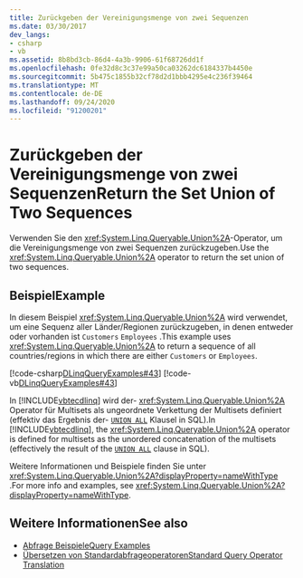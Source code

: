 ```yaml
---
title: Zurückgeben der Vereinigungsmenge von zwei Sequenzen
ms.date: 03/30/2017
dev_langs:
- csharp
- vb
ms.assetid: 8b8bd3cb-86d4-4a3b-9906-61f68726dd1f
ms.openlocfilehash: 0fe32d8c3c37e99a50ca03262dc6184337b4450e
ms.sourcegitcommit: 5b475c1855b32cf78d2d1bbb4295e4c236f39464
ms.translationtype: MT
ms.contentlocale: de-DE
ms.lasthandoff: 09/24/2020
ms.locfileid: "91200201"
---
```

# <a name="return-the-set-union-of-two-sequences"></a><span data-ttu-id="1eb6c-102">Zurückgeben der Vereinigungsmenge von zwei Sequenzen</span><span class="sxs-lookup"><span data-stu-id="1eb6c-102">Return the Set Union of Two Sequences</span></span>

<span data-ttu-id="1eb6c-103">Verwenden Sie den <xref:System.Linq.Queryable.Union%2A>-Operator, um die Vereinigungsmenge von zwei Sequenzen zurückzugeben.</span><span class="sxs-lookup"><span data-stu-id="1eb6c-103">Use the <xref:System.Linq.Queryable.Union%2A> operator to return the set union of two sequences.</span></span>  
  
## <a name="example"></a><span data-ttu-id="1eb6c-104">Beispiel</span><span class="sxs-lookup"><span data-stu-id="1eb6c-104">Example</span></span>  

 <span data-ttu-id="1eb6c-105">In diesem Beispiel <xref:System.Linq.Queryable.Union%2A> wird verwendet, um eine Sequenz aller Länder/Regionen zurückzugeben, in denen entweder oder vorhanden ist `Customers` `Employees` .</span><span class="sxs-lookup"><span data-stu-id="1eb6c-105">This example uses <xref:System.Linq.Queryable.Union%2A> to return a sequence of all countries/regions in which there are either `Customers` or `Employees`.</span></span>  
  
 [!code-csharp[DLinqQueryExamples#43](../../../../../../samples/snippets/csharp/VS_Snippets_Data/DLinqQueryExamples/cs/Program.cs#43)]
 [!code-vb[DLinqQueryExamples#43](../../../../../../samples/snippets/visualbasic/VS_Snippets_Data/DLinqQueryExamples/vb/Module1.vb#43)]  
  
 <span data-ttu-id="1eb6c-106">In [!INCLUDE[vbtecdlinq](../../../../../../includes/vbtecdlinq-md.md)] wird der- <xref:System.Linq.Queryable.Union%2A> Operator für Multisets als ungeordnete Verkettung der Multisets definiert (effektiv das Ergebnis der- [`UNION ALL`](/sql/t-sql/language-elements/set-operators-union-transact-sql) Klausel in SQL).</span><span class="sxs-lookup"><span data-stu-id="1eb6c-106">In [!INCLUDE[vbtecdlinq](../../../../../../includes/vbtecdlinq-md.md)], the <xref:System.Linq.Queryable.Union%2A> operator is defined for multisets as the unordered concatenation of the multisets (effectively the result of the [`UNION ALL`](/sql/t-sql/language-elements/set-operators-union-transact-sql) clause in SQL).</span></span>

<span data-ttu-id="1eb6c-107">Weitere Informationen und Beispiele finden Sie unter <xref:System.Linq.Queryable.Union%2A?displayProperty=nameWithType> .</span><span class="sxs-lookup"><span data-stu-id="1eb6c-107">For more info and examples, see <xref:System.Linq.Queryable.Union%2A?displayProperty=nameWithType>.</span></span>
  
## <a name="see-also"></a><span data-ttu-id="1eb6c-108">Weitere Informationen</span><span class="sxs-lookup"><span data-stu-id="1eb6c-108">See also</span></span>

- [<span data-ttu-id="1eb6c-109">Abfrage Beispiele</span><span class="sxs-lookup"><span data-stu-id="1eb6c-109">Query Examples</span></span>](query-examples.md)
- [<span data-ttu-id="1eb6c-110">Übersetzen von Standardabfrageoperatoren</span><span class="sxs-lookup"><span data-stu-id="1eb6c-110">Standard Query Operator Translation</span></span>](standard-query-operator-translation.md)
